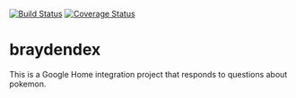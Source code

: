 [![Build Status](https://travis-ci.org/wes-ahrens/braydendex.svg?branch=master)](https://travis-ci.org/wes-ahrens/braydendex)
[![Coverage Status](https://coveralls.io/repos/github/wes-ahrens/braydendex/badge.png?branch=master)](https://coveralls.io/github/wes-ahrens/braydendex?branch=master)

# braydendex

This is a Google Home integration project that responds to questions about pokemon.
